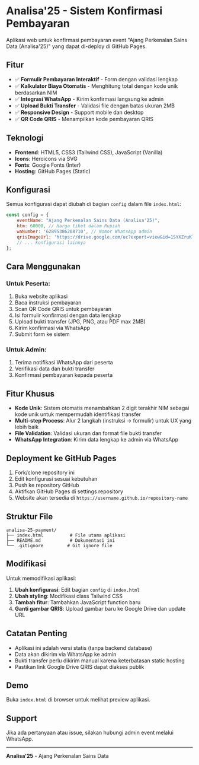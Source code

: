 # Analisa'25 - Sistem Konfirmasi Pembayaran

Aplikasi web untuk konfirmasi pembayaran event "Ajang Perkenalan Sains Data (Analisa'25)" yang dapat di-deploy di GitHub Pages.

## Fitur

- ✅ **Formulir Pembayaran Interaktif** - Form dengan validasi lengkap
- ✅ **Kalkulator Biaya Otomatis** - Menghitung total dengan kode unik berdasarkan NIM
- ✅ **Integrasi WhatsApp** - Kirim konfirmasi langsung ke admin
- ✅ **Upload Bukti Transfer** - Validasi file dengan batas ukuran 2MB
- ✅ **Responsive Design** - Support mobile dan desktop
- ✅ **QR Code QRIS** - Menampilkan kode pembayaran QRIS

## Teknologi

- **Frontend**: HTML5, CSS3 (Tailwind CSS), JavaScript (Vanilla)
- **Icons**: Heroicons via SVG
- **Fonts**: Google Fonts (Inter)
- **Hosting**: GitHub Pages (Static)

## Konfigurasi

Semua konfigurasi dapat diubah di bagian `config` dalam file `index.html`:

```javascript
const config = {
    eventName: "Ajang Perkenalan Sains Data (Analisa'25)",
    htm: 60000, // Harga tiket dalam Rupiah
    waNumber: '62895386208710', // Nomor WhatsApp admin
    qrisImageUrl: 'https://drive.google.com/uc?export=view&id=1SYXZruKlznw71U6VIrw3yjVwCWcp5TDW',
    // ... konfigurasi lainnya
};
```

## Cara Menggunakan

### Untuk Peserta:
1. Buka website aplikasi
2. Baca instruksi pembayaran
3. Scan QR Code QRIS untuk pembayaran
4. Isi formulir konfirmasi dengan data lengkap
5. Upload bukti transfer (JPG, PNG, atau PDF max 2MB)
6. Kirim konfirmasi via WhatsApp
7. Submit form ke sistem

### Untuk Admin:
1. Terima notifikasi WhatsApp dari peserta
2. Verifikasi data dan bukti transfer
3. Konfirmasi pembayaran kepada peserta

## Fitur Khusus

- **Kode Unik**: Sistem otomatis menambahkan 2 digit terakhir NIM sebagai kode unik untuk mempermudah identifikasi transfer
- **Multi-step Process**: Alur 2 langkah (instruksi → formulir) untuk UX yang lebih baik
- **File Validation**: Validasi ukuran dan format file bukti transfer
- **WhatsApp Integration**: Kirim data lengkap ke admin via WhatsApp

## Deployment ke GitHub Pages

1. Fork/clone repository ini
2. Edit konfigurasi sesuai kebutuhan
3. Push ke repository GitHub
4. Aktifkan GitHub Pages di settings repository
5. Website akan tersedia di `https://username.github.io/repository-name`

## Struktur File

```
analisa-25-payment/
├── index.html          # File utama aplikasi
├── README.md           # Dokumentasi ini
└── .gitignore         # Git ignore file
```

## Modifikasi

Untuk memodifikasi aplikasi:

1. **Ubah konfigurasi**: Edit bagian `config` di `index.html`
2. **Ubah styling**: Modifikasi class Tailwind CSS
3. **Tambah fitur**: Tambahkan JavaScript function baru
4. **Ganti gambar QRIS**: Upload gambar baru ke Google Drive dan update URL

## Catatan Penting

- Aplikasi ini adalah versi statis (tanpa backend database)
- Data akan dikirim via WhatsApp ke admin
- Bukti transfer perlu dikirim manual karena keterbatasan static hosting
- Pastikan link Google Drive QRIS dapat diakses publik

## Demo

Buka `index.html` di browser untuk melihat preview aplikasi.

## Support

Jika ada pertanyaan atau issue, silakan hubungi admin event melalui WhatsApp.

---
**Analisa'25** - Ajang Perkenalan Sains Data

